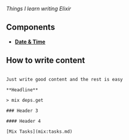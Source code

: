 _Things I learn writing Elixir_

## Components
- **[Date & Time](attributes:date_time.md)**


## How to write content
```

Just write good content and the rest is easy

**Headline**

> mix deps.get

### Header 3

#### Header 4

[Mix Tasks](mix:tasks.md)
```
